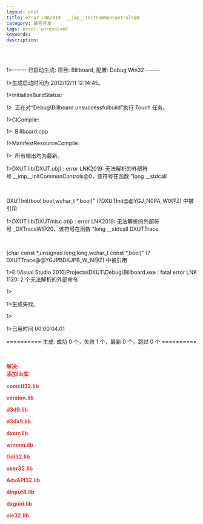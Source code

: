 ```yaml
---
layout: post
title: error LNK2019  __imp__InitCommonControls@0
category: 编程开发
tags: error／unresolved
keywords: 
description: 
---
```


 

1\>------ 已启动生成: 项目: Billboard, 配置: Debug Win32 ------

1\>生成启动时间为 2012/12/11 12:14:45。

1\>InitializeBuildStatus:

1\>  正在对“Debug\\Billboard.unsuccessfulbuild”执行 Touch 任务。

1\>ClCompile:

1\>  Billboard.cpp

1\>ManifestResourceCompile:

1\>  所有输出均为最新。

1\>DXUT.lib(DXUT.obj) : error LNK2019: 无法解析的外部符号 \_\_imp\_\_InitCommonControls@0，该符号在函数 "long \_\_stdcall 

 

DXUTInit(bool,bool,wchar\_t \*,bool)" (?DXUTInit@@YGJ\_N0PA\_W0@Z) 中被引用

1\>DXUT.lib(DXUTmisc.obj) : error LNK2019: 无法解析的外部符号 \_DXTraceW@20，该符号在函数 "long \_\_stdcall DXUTTrace

 

(char const \*,unsigned long,long,wchar\_t const \*,bool)" (?DXUTTrace@@YGJPBDKJPB\_W\_N@Z) 中被引用

1\>E:\\Visual Studio 2010\\Projects\\DXUT\\Debug\\Billboard.exe : fatal error LNK1120: 2 个无法解析的外部命令

1\>

1\>生成失败。

1\>

1\>已用时间 00:00:04.01

========== 生成: 成功 0 个，失败 1 个，最新 0 个，跳过 0 个 ==========

 

**<span style="color:#e53333;">解决:</span>**\
 **<span style="color:#e53333;">添加lib库</span>**

**<span style="color:#e53333;">comctl32.lib</span>**

**<span style="color:#e53333;">version.lib</span>**

**<span style="color:#e53333;">d3d9.lib</span>**

**<span style="color:#e53333;">d3dx9.lib</span>**

**<span style="color:#e53333;">dxerr.lib</span>**

**<span style="color:#e53333;">winmm.lib</span>**

**<span style="color:#e53333;">Gdi32.lib</span>**

**<span style="color:#e53333;">user32.lib</span>**

**<span style="color:#e53333;">AdvAPI32.lib</span>**

**<span style="color:#e53333;">dinput8.lib</span>**

**<span style="color:#e53333;">dxguid.lib</span>**

**<span style="color:#e53333;">ole32.lib</span>**








